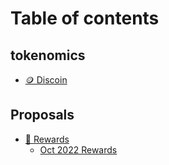 # Table of contents

## tokenomics

* [🪙 Discoin](README.md)

## Proposals

* [💸 Rewards](proposals/rewards/README.md)
  * [Oct 2022 Rewards](proposals/rewards/oct-2022-rewards.md)
